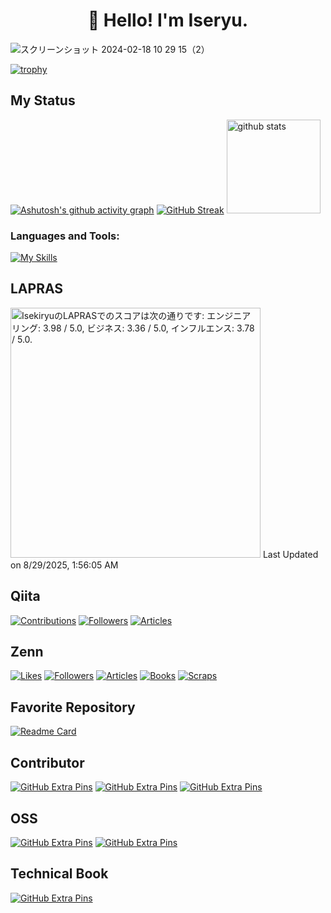 <h1 align="center">👋 Hello! I'm Iseryu.</h1>

![スクリーンショット 2024-02-18 10 29 15（2）](https://github.com/iseruuuuu/iseruuuuu/assets/67954894/36435beb-46a8-4d83-bce5-61c21047a7d9)

[![trophy](https://github-profile-trophy.vercel.app/?username=iseruuuuu)](https://github.com/iseruuuuu/github-profile-trophy)

##  My Status

 
[![Ashutosh's github activity graph](https://github-readme-activity-graph.vercel.app/graph?username=iseruuuuu&theme=github-light)](https://github.com/iseruuuuu/github-readme-activity-graph)
[![GitHub Streak](https://streak-stats.demolab.com?user=iseruuuuu&theme=transparent&border_radius=8.8&date_format=n%2Fj%5B%2FY%5D)](https://git.io/streak-stats)
<img alt="github stats" height="150px" src="https://github-readme-stats.vercel.app/api?username=iseruuuuu&count_private=true&theme=light" />


<h3 align="left">Languages and Tools:</h3>

[![My Skills](https://skillicons.dev/icons?i=dart,flutter,github,git,androidstudio,swift,figma,&perline=10&theme=light)](https://skillicons.dev)

 ## LAPRAS

<!--START_SECTION:lapras-card-->
<p ><a href="https://lapras.com/public/Isekiryu" target="_blank" rel="noopener noreferrer"><img alt="IsekiryuのLAPRASでのスコアは次の通りです: エンジニアリング: 3.98 / 5.0, ビジネス: 3.36 / 5.0, インフルエンス: 3.78 / 5.0." src="https://lapras-card-generator.vercel.app/api/svg?e=3.98&b=3.36&i=3.78&b1=%23000000&b2=%23e1e1e1&i1=%23ffffff&i2=%23080202&l=ja" width="400" ></a>  
Last Updated on 8/29/2025, 1:56:05 AM</p>
<!--END_SECTION:lapras-card-->

 ## Qiita
 [![Contributions](https://badgen.org/img/qiita/isekiryu/contributions?style=for-the-badge)](https://qiita.com/isekiryu)
 [![Followers](https://badgen.org/img/qiita/isekiryu/followers?style=for-the-badge)](https://qiita.com/isekiryu)
 [![Articles](https://badgen.org/img/qiita/isekiryu/articles?style=for-the-badge)](https://qiita.com/isekiryu)
  

  ## Zenn
  [![Likes](https://badgen.org/img/zenn/iseki/likes?style=for-the-badge)](https://zenn.dev/iseki)
  [![Followers](https://badgen.org/img/zenn/iseki/followers?style=for-the-badge)](https://zenn.dev/iseki)
  [![Articles](https://badgen.org/img/zenn/iseki/articles?style=for-the-badge)](https://zenn.dev/iseki)
  [![Books](https://badgen.org/img/zenn/iseki/books?style=for-the-badge)](https://zenn.dev/iseki?tab=books)
  [![Scraps](https://badgen.org/img/zenn/iseki/scraps?style=for-the-badge)](https://zenn.dev/iseki?tab=scraps)
  
  
  ## Favorite Repository
  [![Readme Card](https://github-readme-stats.vercel.app/api/pin/?username=iseruuuuu&repo=food_gram_app)](https://github.com/iseruuuuu/food_gram_app)


  ## Contributor
  [![GitHub Extra Pins](https://github-readme-stats.vercel.app/api/pin/?username=FlutterKaigi&repo=2023)](https://github.com/FlutterKaigi/2023)
  [![GitHub Extra Pins](https://github-readme-stats.vercel.app/api/pin/?username=FlutterKaigi&repo=2024)](https://github.com/FlutterKaigi/2024)
  [![GitHub Extra Pins](https://github-readme-stats.vercel.app/api/pin/?username=FlutterKaigi&repo=2025)](https://github.com/FlutterKaigi/2025)


  ## OSS  
  [![GitHub Extra Pins](https://github-readme-stats.vercel.app/api/pin/?username=yumemi-inc&repo=flutter-mobile-project-template)](https://github.com/yumemi-inc/flutter-mobile-project-template)
  [![GitHub Extra Pins](https://github-readme-stats.vercel.app/api/pin/?username=yumemi-inc&repo=flutter-yumemi-lints)]([https://github.com/yumemi-inc/flutter-mobile-project-template](https://github.com/yumemi-inc/flutter-yumemi-lints))
  
  
  ## Technical Book
  [![GitHub Extra Pins](https://github-readme-stats.vercel.app/api/pin/?username=yumemi-inc&repo=daigirin-tbf16)](https://github.com/yumemi-inc/daigirin-tbf16)


  

  
  
